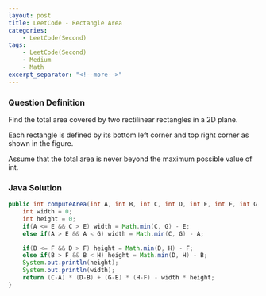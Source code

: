 ```yaml
---
layout: post
title: LeetCode - Rectangle Area
categories:
    - LeetCode(Second)
tags:
    - LeetCode(Second)
    - Medium
    - Math
excerpt_separator: "<!--more-->"
---
```


### Question Definition
Find the total area covered by two rectilinear rectangles in a 2D plane.
<!--more-->

Each rectangle is defined by its bottom left corner and top right corner as shown in the figure.

Assume that the total area is never beyond the maximum possible value of int.
### Java Solution
```java
public int computeArea(int A, int B, int C, int D, int E, int F, int G, int H) {
    int width = 0;
    int height = 0;
    if(A <= E && C > E) width = Math.min(C, G) - E;
    else if(A > E && A < G) width = Math.min(C, G) - A;

    if(B <= F && D > F) height = Math.min(D, H) - F;
    else if(B > F && B < H) height = Math.min(D, H) - B;
    System.out.println(height);
    System.out.println(width);
    return (C-A) * (D-B) + (G-E) * (H-F) - width * height;
}
```